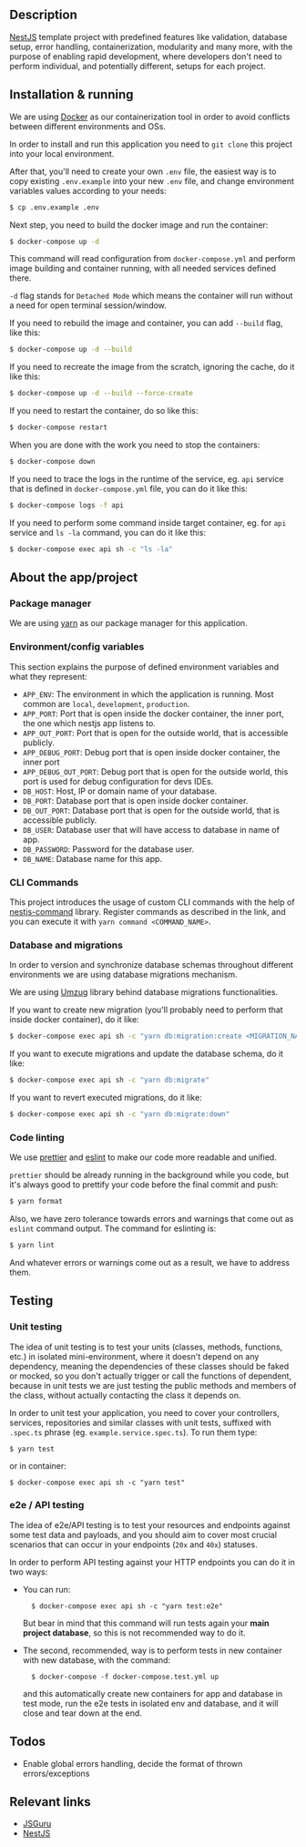 ## Description

[NestJS](https://docs.nestjs.com/) template project with predefined features like validation,
database setup, error handling, containerization, modularity and many more,
with the purpose of enabling rapid development, where developers don't need
to perform individual, and potentially different, setups for each project.

## Installation & running

We are using [Docker](https://www.docker.com/) as our containerization tool in order to avoid
conflicts between different environments and OSs.

In order to install and run this application you need to `git clone` this project into
your local environment.

After that, you'll need to create your own `.env` file, the easiest way is to copy existing
`.env.example` into your new `.env` file, and change environment variables values according to your needs:
```bash
$ cp .env.example .env
```

Next step, you need to build the docker image and run the container:
```bash
$ docker-compose up -d
```

This command will read configuration from `docker-compose.yml` and perform image building and container running,
with all needed services defined there.

`-d` flag stands for `Detached Mode` which means the container will run without a need for open terminal session/window.

If you need to rebuild the image and container, you can add `--build` flag, like this:
```bash
$ docker-compose up -d --build
```

If you need to recreate the image from the scratch, ignoring the cache, do it like this:
```bash
$ docker-compose up -d --build --force-create
```

If you need to restart the container, do so like this:
```bash
$ docker-compose restart
```

When you are done with the work you need to stop the containers:
```bash
$ docker-compose down
```

If you need to trace the logs in the runtime of the service, eg. `api` service that is defined
in `docker-compose.yml` file, you can do it like this:
```bash
$ docker-compose logs -f api
```

If you need to perform some command inside target container, eg. for `api` service and `ls -la` command,
you can do it like this:
```bash
$ docker-compose exec api sh -c "ls -la"
```

## About the app/project

### Package manager
We are using [yarn](https://yarnpkg.com/) as our package manager for this application.

### Environment/config variables
This section explains the purpose of defined environment variables and what they represent:

- `APP_ENV`: The environment in which the application is running. Most common are `local`, `development`, `production`.
- `APP_PORT`: Port that is open inside the docker container, the inner port, the one which nestjs app listens to.
- `APP_OUT_PORT`: Port that is open for the outside world, that is accessible publicly.
- `APP_DEBUG_PORT`: Debug port that is open inside docker container, the inner port
- `APP_DEBUG_OUT_PORT`: Debug port that is open for the outside world, this port is used for debug configuration for devs IDEs.
- `DB_HOST`: Host, IP or domain name of your database.
- `DB_PORT`: Database port that is open inside docker container.
- `DB_OUT_PORT`: Database port that is open for the outside world, that is accessible publicly.
- `DB_USER`: Database user that will have access to database in name of app.
- `DB_PASSWORD`: Password for the database user.
- `DB_NAME`: Database name for this app.

### CLI Commands
This project introduces the usage of custom CLI commands with the help of [nestjs-command](https://www.npmjs.com/package/nestjs-command) library.
Register commands as described in the link, and you can execute it with `yarn command <COMMAND_NAME>`.

### Database and migrations
In order to version and synchronize database schemas throughout different environments we are using database migrations mechanism.

We are using [Umzug](https://github.com/sequelize/umzug) library behind database migrations functionalities.

If you want to create new migration (you'll probably need to perform that inside docker container), do it like:
```bash
$ docker-compose exec api sh -c "yarn db:migration:create <MIGRATION_NAME>"
```
If you want to execute migrations and update the database schema, do it like:
```bash
$ docker-compose exec api sh -c "yarn db:migrate"
```
If you want to revert executed migrations, do it like:
```bash
$ docker-compose exec api sh -c "yarn db:migrate:down"
```

### Code linting
We use [prettier](https://prettier.io/) and [eslint](https://eslint.org/) to make our code more readable and unified.

`prettier` should be already running in the background while you code,
but it's always good to prettify your code before the final commit and push:
```bash
$ yarn format
```

Also, we have zero tolerance towards errors and warnings that come out as `eslint` command output.
The command for eslinting is:
```bash
$ yarn lint
```

And whatever errors or warnings come out as a result, we have to address them.

## Testing

### Unit testing
The idea of unit testing is to test your units (classes, methods, functions, etc.) in isolated mini-environment,
where it doesn't depend on any dependency, meaning the dependencies of these classes should be faked or mocked,
so you don't actually trigger or call the functions of dependent, because in unit tests we are just testing the public methods
and members of the class, without actually contacting the class it depends on.

In order to unit test your application, you need to cover your controllers, services, repositories and similar classes with unit tests,
suffixed with `.spec.ts` phrase (eg. `example.service.spec.ts`). To run them type:
```shell
$ yarn test
```
or in container:
```shell
$ docker-compose exec api sh -c "yarn test"
```

### e2e / API testing
The idea of e2e/API testing is to test your resources and endpoints against some test data and payloads, and you should aim to cover most crucial scenarios
that can occur in your endpoints (`20x` and `40x`) statuses.

In order to perform API testing against your HTTP endpoints you can do it in two ways:
- You can run:
    ```shell
      $ docker-compose exec api sh -c "yarn test:e2e"
    ```
  But bear in mind that this command will run tests again your <b>main project database</b>, so this is not recommended way to do it.

- The second, recommended, way is to perform tests in new container with new database, with the command:
    ```shell
      $ docker-compose -f docker-compose.test.yml up
    ```
    and this automatically create new containers for app and database in test mode, run the e2e tests in isolated env and database, and it will close and tear down at the end.


## Todos
- Enable global errors handling, decide the format of thrown errors/exceptions

## Relevant links
- [JSGuru](https://jsguru.io/)
- [NestJS](https://docs.nestjs.com/)
